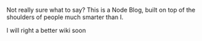 Not really sure what to say? This is a Node Blog, built on top of the shoulders of
people much smarter than I.

I will right a better wiki soon